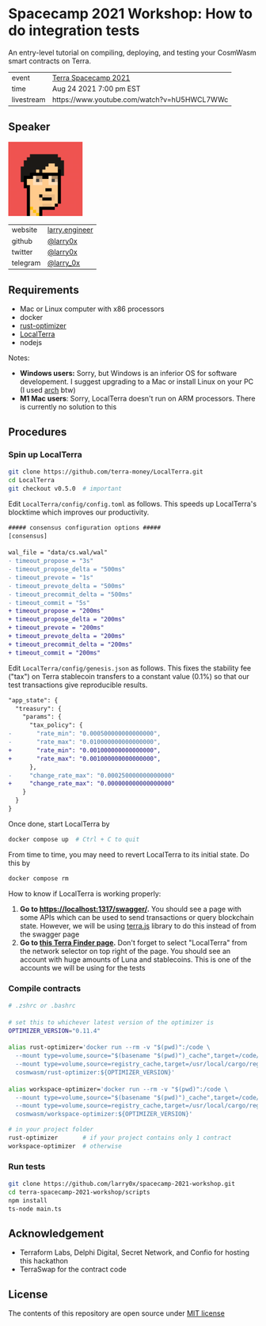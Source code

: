 # Spacecamp 2021 Workshop: How to do integration tests

An entry-level tutorial on compiling, deploying, and testing your CosmWasm smart contracts on Terra.

<table>
<tbody>
  <tr>
    <td>event</td>
    <td>
      <a href="https://eventornado.com/event/terra-spacecamp#home" target="_blank" rel="noopener noreferrer">Terra Spacecamp 2021</a>
    </td>
  </tr>
  <tr>
    <td>time</td>
    <td>Aug 24 2021 7:00 pm EST</td>
  </tr>
  <tr>
    <td>livestream</td>
    <td>https://www.youtube.com/watch?v=hU5HWCL7WWc</td>
  </tr>
</tbody>
</table>

## Speaker

<a href="https://www.youtube.com/watch?v=dQw4w9WgXcQ">
  <img src="./larry.png" width="150" height="150"></img>
</a>

<table>
<tbody>
  <tr>
    <td>website</td>
    <td><a href="https://larry.engineer/" target="_blank" rel="noopener noreferrer">larry.engineer</a></td>
  </tr>
  <tr>
    <td>github</td>
    <td><a href="https://github.com/larry0x" target="_blank" rel="noopener noreferrer">@larry0x</a></td>
  </tr>
  <tr>
    <td>twitter</td>
    <td><a href="https://twitter.com/larry0x" target="_blank" rel="noopener noreferrer">@larry0x</a></td>
  </tr>
  <tr>
    <td>telegram</td>
    <td><a href="https://t.me/larry_0x" target="_blank" rel="noopener noreferrer">@larry_0x</a></td>
  </tr>
</tbody>
</table>

## Requirements

- Mac or Linux computer with x86 processors
- docker
- [rust-optimizer](https://github.com/CosmWasm/rust-optimizer)
- [LocalTerra](https://github.com/terra-money/LocalTerra)
- nodejs

Notes:

- **Windows users:** Sorry, but Windows is an inferior OS for software developement. I suggest upgrading to a Mac or install Linux on your PC (I used [arch](https://wiki.archlinux.org/title/installation_guide) btw)
- **M1 Mac users**: Sorry, LocalTerra doesn't run on ARM processors. There is currently no solution to this

## Procedures

### Spin up LocalTerra

```bash
git clone https://github.com/terra-money/LocalTerra.git
cd LocalTerra
git checkout v0.5.0  # important
```

Edit `LocalTerra/config/config.toml` as follows. This speeds up LocalTerra's blocktime which improves our productivity.

```diff
##### consensus configuration options #####
[consensus]

wal_file = "data/cs.wal/wal"
- timeout_propose = "3s"
- timeout_propose_delta = "500ms"
- timeout_prevote = "1s"
- timeout_prevote_delta = "500ms"
- timeout_precommit_delta = "500ms"
- timeout_commit = "5s"
+ timeout_propose = "200ms"
+ timeout_propose_delta = "200ms"
+ timeout_prevote = "200ms"
+ timeout_prevote_delta = "200ms"
+ timeout_precommit_delta = "200ms"
+ timeout_commit = "200ms"
```

Edit `LocalTerra/config/genesis.json` as follows. This fixes the stability fee ("tax") on Terra stablecoin transfers to a constant value (0.1%) so that our test transactions give reproducible results.

```diff
"app_state": {
  "treasury": {
    "params": {
      "tax_policy": {
-       "rate_min": "0.000500000000000000",
-       "rate_max": "0.010000000000000000",
+       "rate_min": "0.001000000000000000",
+       "rate_max": "0.001000000000000000",
      },
-     "change_rate_max": "0.000250000000000000"
+     "change_rate_max": "0.000000000000000000"
    }
  }
}
```

Once done, start LocalTerra by

```bash
docker compose up  # Ctrl + C to quit
```

From time to time, you may need to revert LocalTerra to its initial state. Do this by

```bash
docker compose rm
```

How to know if LocalTerra is working properly:

1. **Go to [https://localhost:1317/swagger/](http://localhost:1317/swagger/).** You should see a page with some APIs which can be used to send transactions or query blockchain state. However, we will be using [terra.js]() library to do this instead of from the swagger page
2. **Go to [this Terra Finder page](https://finder.terra.money/localterra/address/terra1x46rqay4d3cssq8gxxvqz8xt6nwlz4td20k38v).** Don't forget to select "LocalTerra" from the network selector on top right of the page. You should see an account with huge amounts of Luna and stablecoins. This is one of the accounts we will be using for the tests

### Compile contracts

```bash
# .zshrc or .bashrc

# set this to whichever latest version of the optimizer is
OPTIMIZER_VERSION="0.11.4"

alias rust-optimizer='docker run --rm -v "$(pwd)":/code \
  --mount type=volume,source="$(basename "$(pwd)")_cache",target=/code/target \
  --mount type=volume,source=registry_cache,target=/usr/local/cargo/registry \
  cosmwasm/rust-optimizer:${OPTIMIZER_VERSION}'

alias workspace-optimizer='docker run --rm -v "$(pwd)":/code \
  --mount type=volume,source="$(basename "$(pwd)")_cache",target=/code/target \
  --mount type=volume,source=registry_cache,target=/usr/local/cargo/registry \
  cosmwasm/workspace-optimizer:${OPTIMIZER_VERSION}'
```

```bash
# in your project folder
rust-optimizer       # if your project contains only 1 contract
workspace-optimizer  # otherwise
```

### Run tests

```bash
git clone https://github.com/larry0x/spacecamp-2021-workshop.git
cd terra-spacecamp-2021-workshop/scripts
npm install
ts-node main.ts
```

## Acknowledgement

- Terraform Labs, Delphi Digital, Secret Network, and Confio for hosting this hackathon
- TerraSwap for the contract code

## License

The contents of this repository are open source under [MIT license](https://opensource.org/licenses/MIT)

